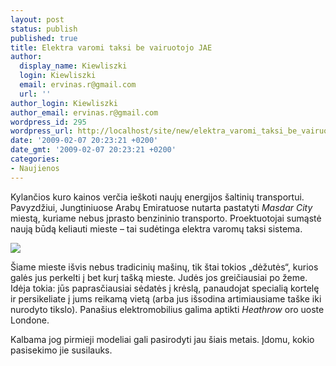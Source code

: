 ```yaml
---
layout: post
status: publish
published: true
title: Elektra varomi taksi be vairuotojo JAE
author:
  display_name: Kiewliszki
  login: Kiewliszki
  email: ervinas.r@gmail.com
  url: ''
author_login: Kiewliszki
author_email: ervinas.r@gmail.com
wordpress_id: 295
wordpress_url: http://localhost/site/new/elektra_varomi_taksi_be_vairuotojo_jungtiniuose_arabu_emiratuose/
date: '2009-02-07 20:23:21 +0200'
date_gmt: '2009-02-07 20:23:21 +0200'
categories:
- Naujienos
---
```

<p>Kylančios kuro kainos verčia ieškoti naujų energijos šaltinių transportui. Pavyzdžiui, Jungtiniuose Arabų Emiratuose nutarta pastatyti <i>Masdar City</i> miestą, kuriame nebus įprasto benzininio transporto. Proektuotojai sumąstė naują būdą keliauti mieste – tai sudėtinga elektra varomų taksi sistema.</p>
<p><img src="http://svarke.technews.lt/masina" /></p>
<p>Šiame mieste išvis nebus tradicinių mašinų, tik štai tokios „dėžutės“, kurios galės jus perkelti į bet kurį tašką mieste. Judės jos greičiausiai po žeme. Idėja tokia: jūs paprasčiausiai sėdatės į krėslą, panaudojat specialią kortelę ir persikeliate į jums reikamą vietą (arba jus išsodina artimiausiame taške iki nurodyto tikslo). Panašius elektromobilius galima aptikti <i>Heathrow</i> oro uoste Londone. </p>
<p>Kalbama jog pirmieji modeliai gali pasirodyti jau šiais metais. Įdomu, kokio pasisekimo jie susilauks.</p>
